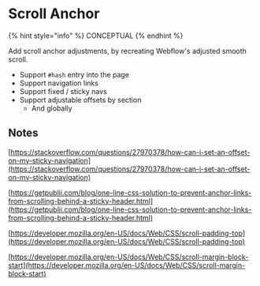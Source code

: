 # Scroll Anchor

{% hint style="info" %}
CONCEPTUAL
{% endhint %}

Add scroll anchor adjustments, by recreating Webflow's adjusted smooth scroll.&#x20;

* Support `#hash` entry into the page
* Support navigation links
* Support fixed / sticky navs
* Support adjustable offsets by section
  * And globally&#x20;

## Notes

[https://stackoverflow.com/questions/27970378/how-can-i-set-an-offset-on-my-sticky-navigation](https://stackoverflow.com/questions/27970378/how-can-i-set-an-offset-on-my-sticky-navigation)

[https://getpublii.com/blog/one-line-css-solution-to-prevent-anchor-links-from-scrolling-behind-a-sticky-header.html](https://getpublii.com/blog/one-line-css-solution-to-prevent-anchor-links-from-scrolling-behind-a-sticky-header.html)

[https://developer.mozilla.org/en-US/docs/Web/CSS/scroll-padding-top](https://developer.mozilla.org/en-US/docs/Web/CSS/scroll-padding-top)

[https://developer.mozilla.org/en-US/docs/Web/CSS/scroll-margin-block-start](https://developer.mozilla.org/en-US/docs/Web/CSS/scroll-margin-block-start)








